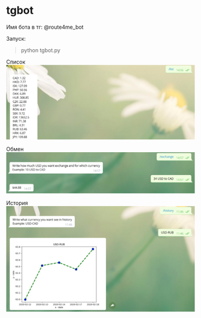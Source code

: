 # tgbot

Имя бота в тг: @route4me_bot

Запуск:

>python tgbot.py

Список
![Image alt](https://github.com/wrongroute/jobtest/raw/master/static/list.png)

Обмен
![Image alt](https://github.com/wrongroute/jobtest/raw/master/static/exchange.png)

История
![Image alt](https://github.com/wrongroute/jobtest/raw/master/static/hist.png)
